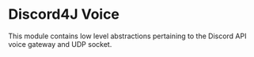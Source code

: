 # Discord4J Voice
This module contains low level abstractions pertaining to the Discord API voice gateway and UDP socket.
